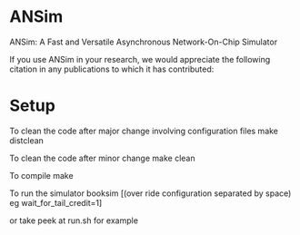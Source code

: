 # ANSim
ANSim: A Fast and Versatile Asynchronous Network-On-Chip Simulator


If you use ANSim in your research, we would appreciate the following citation in any publications to which it has contributed:



# Setup

To clean the code after major change involving configuration files
make distclean

To clean the code after minor change
make clean

To compile
make

To run the simulator
booksim <configuration file> [(over ride configuration separated by space) eg wait_for_tail_credit=1]
  
or take peek at run.sh for example
  
